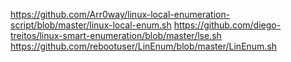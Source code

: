 https://github.com/Arr0way/linux-local-enumeration-script/blob/master/linux-local-enum.sh
https://github.com/diego-treitos/linux-smart-enumeration/blob/master/lse.sh
https://github.com/rebootuser/LinEnum/blob/master/LinEnum.sh
